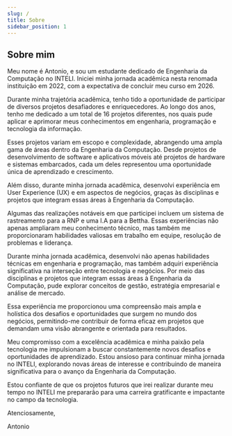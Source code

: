 ```yaml
---
slug: /
title: Sobre
sidebar_position: 1
---
```



## Sobre mim

Meu nome é Antonio, e sou um estudante dedicado de Engenharia da Computação no INTELI. Iniciei minha jornada acadêmica nesta renomada instituição em 2022, com a expectativa de concluir meu curso em 2026.

Durante minha trajetória acadêmica, tenho tido a oportunidade de participar de diversos projetos desafiadores e enriquecedores. Ao longo dos anos, tenho me dedicado a um total de 16 projetos diferentes, nos quais pude aplicar e aprimorar meus conhecimentos em engenharia, programação e tecnologia da informação.

Esses projetos variam em escopo e complexidade, abrangendo uma ampla gama de áreas dentro da Engenharia da Computação. Desde projetos de desenvolvimento de software e aplicativos móveis até projetos de hardware e sistemas embarcados, cada um deles representou uma oportunidade única de aprendizado e crescimento.

Além disso, durante minha jornada acadêmica, desenvolvi experiência em User Experience (UX) e em aspectos de negócios, graças às disciplinas e projetos que integram essas áreas à Engenharia da Computação.

Algumas das realizações notáveis em que participei incluem um sistema de rastreamento para a RNP e uma I.A para a Bettha. Essas experiências não apenas ampliaram meu conhecimento técnico, mas também me proporcionaram habilidades valiosas em trabalho em equipe, resolução de problemas e liderança.

Durante minha jornada acadêmica, desenvolvi não apenas habilidades técnicas em engenharia e programação, mas também adquiri experiência significativa na interseção entre tecnologia e negócios. Por meio das disciplinas e projetos que integram essas áreas à Engenharia da Computação, pude explorar conceitos de gestão, estratégia empresarial e análise de mercado.

Essa experiência me proporcionou uma compreensão mais ampla e holística dos desafios e oportunidades que surgem no mundo dos negócios, permitindo-me contribuir de forma eficaz em projetos que demandam uma visão abrangente e orientada para resultados.

Meu compromisso com a excelência acadêmica e minha paixão pela tecnologia me impulsionam a buscar constantemente novos desafios e oportunidades de aprendizado. Estou ansioso para continuar minha jornada no INTELI, explorando novas áreas de interesse e contribuindo de maneira significativa para o avanço da Engenharia da Computação.

Estou confiante de que os projetos futuros que irei realizar durante meu tempo no INTELI me prepararão para uma carreira gratificante e impactante no campo da tecnologia.

Atenciosamente,

Antonio




